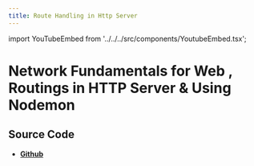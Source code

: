```yaml
---
title: Route Handling in Http Server
---
```


import YouTubeEmbed from '../../../src/components/YoutubeEmbed.tsx';

# Network Fundamentals for Web , Routings in HTTP Server & Using Nodemon

<YouTubeEmbed videoId="vC1ojNQfEik" />

## Source Code

- [**Github**](https://github.com/isarojdahal/node-js-workshop)
